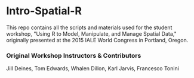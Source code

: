 # Intro-Spatial-R
This repo contains all the scripts and materials used for the student workshop, "Using R to Model, Manipulate, and Manage Spatial Data," originally presented at the 2015 IALE World Congress in Portland, Oregon.

### Original Workshop Instructors & Contributors
Jill Deines, Tom Edwards, Whalen Dillon, Karl Jarvis, Francesco Tonini
